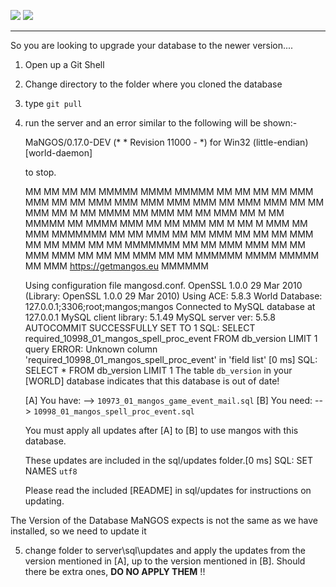 [![](/wiki/icons/home.gif)](/wiki/Home.md) 
[![](/wiki/icons/back.gif)](/wiki/Installation%20Guides/Installation%20Guides.md) 

----------

So you are looking to upgrade your database to the newer version....

1) Open up a Git Shell

2) Change directory to the folder where you cloned the database

3) type `git pull`

4) run the server and an error similar to the following will be shown:-

    MaNGOS/0.17.0-DEV (* * Revision 11000 - *) for Win32 (little-endian) [world-daemon]

    <Ctrl-C> to stop.

    MM   MM         MM   MM  MMMMM   MMMM   MMMMM
    MM   MM         MM   MM MMM MMM MM  MM MMM MMM
    MMM MMM         MMM  MM MMM MMM MM  MM MMM
    MM M MM         MMMM MM MMM     MM  MM  MMM
    MM M MM  MMMMM  MM MMMM MMM     MM  MM   MMM
    MM M MM M   MMM MM  MMM MMMMMMM MM  MM    MMM
    MM   MM     MMM MM   MM MM  MMM MM  MM     MMM
    MM   MM MMMMMMM MM   MM MMM MMM MM  MM MMM MMM
    MM   MM MM  MMM MM   MM  MMMMMM  MMMM   MMMMM
            MM  MMM https://getmangos.eu
            MMMMMM

    Using configuration file mangosd.conf.
    OpenSSL 1.0.0 29 Mar 2010 (Library: OpenSSL 1.0.0 29 Mar 2010)
    Using ACE: 5.8.3
    World Database: 127.0.0.1;3306;root;mangos;mangos
    Connected to MySQL database at 127.0.0.1
    MySQL client library: 5.1.49
    MySQL server ver: 5.5.8
    AUTOCOMMIT SUCCESSFULLY SET TO 1
    SQL: SELECT required_10998_01_mangos_spell_proc_event FROM db_version LIMIT 1
    query ERROR: Unknown column 'required_10998_01_mangos_spell_proc_event' in 'field list'
    [0 ms] SQL: SELECT * FROM db_version LIMIT 1
    The table `db_version` in your [WORLD] database indicates that this database is out of date!

    [A] You have: --> `10973_01_mangos_game_event_mail.sql`
    [B] You need: --> `10998_01_mangos_spell_proc_event.sql`

    You must apply all updates after [A] to [B] to use mangos with this database.

    These updates are included in the sql/updates folder.[0 ms] SQL: SET NAMES `utf8`

    Please read the included [README] in sql/updates for instructions on updating.

The Version of the Database MaNGOS expects is not the same as we have installed, so we need to update it

5) change folder to server\sql\updates and apply the updates from the version mentioned in [A], up to the version mentioned in [B]. Should there be extra ones, **DO NO APPLY THEM** !!

